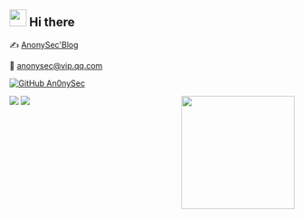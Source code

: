 <h2><img src="https://emojis.slackmojis.com/emojis/images/1495224255/2288/christmas_parrot.gif" width="30"/> Hi there</h2>

✍ [AnonySec'Blog](https://payloads.cn)

:e-mail: [anonysec@vip.qq.com](mailto:anonysec@vip.qq.com)

[![GitHub An0nySec](https://img.shields.io/github/followers/An0nySec?label=follower%20github&style=flat-square)](https://github.com/An0nySec)

<p>
  <img align='right' src="https://profile-counter.glitch.me/An0nySec/count.svg" width="200">
  <img src="https://github-readme-stats.mrdulin.vercel.app/api?username=An0nySec&show_icons=true&hide_border=true&theme=buefy">
  <img src="https://github-readme-stats.vercel.app/api/top-langs/?username=An0nySec&layout=compact&hide_border=true&theme=buefy&show_icons=true">
</p>
